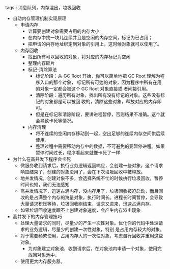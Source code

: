 tags:: 消息队列，内存溢出，垃圾回收

- 自动内存管理机制实现原理
	- 申请内存
		- 计算要创建对象需要占用的内存大小
		- 在内存中找一块儿连续并且是空闲的内存空间，标记为已占用；
		- 把申请的内存地址绑定到对象的引用上，这时候对象就可以使用了。
	- 内存回收
		- 找出所有可以回收的对象，将对应的内存标记为空闲
		- 整理内存碎片
		- 标记-清除算法
			- 标记阶段：从 GC Root 开始，你可以简单地把 GC Root 理解为程序入口的那个对象， 标记所有可达的对象，因为程序中所有在用的对象一定都会被这个 GC Root 对象直接或 者间接引用。
			- 清除阶段：遍历所有对象，找出所有没有标记的对象。这些没有标记的对象都是可以被回 收的，清除这些对象，释放对应的内存即可。
			- 但是在标记和清除阶段，要讲进程暂停，否则结果不准确。这个就会导致卡死等情况。
		- 内存清理
			- 将不连续的空闲内存移动到一起，空出足够的连续内存空间供后续使用。
			- 整理过程中需要移动内存中的数据，不可避免的要暂停进程。如果暂停时间过长，程序看起来就像卡死了一样
- 为什么在高并发下程序会卡死
	- 微服务收到请求后，执行业务逻辑返回响应，会创建一些对象，这个请求响应结束了，创建的对象没用了，会在下次垃圾回收中被释放。
	- 地并发情况，创建对象不多，会选择系统不忙的时候执行垃圾回收，暂停时间也短，我们无法感知
	- 高并发情况下，迅速占满内存，没内存用了，垃圾回收被迫启动，而且回收的是占满整个内存的海量对象，执行时间长。进程长时间暂停，会导致大量请求积压等待，垃圾回收刚结束，请求又进来，迅速占满内存。
	- 如果垃圾回收速度跟不上创建对象速度，会产生内存溢出现象
- 高并发下的内存管理技巧
	- 处理大量请求的同时，尽量少的产生一次性对象。优化你的代码中处理请求的业务逻辑，尽量少的创建一次性对象，特别 是占用内存较大的对象。
	- 对于需要频繁使用，占用内存大的一次性对象，考虑自行回收并重用这些对象。
		- 为对象建立对象池，收到请求后，在对象池内申请一个对象，使用完放回对象池中。
	- 使用更大内存服务器。
